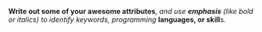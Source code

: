 **Write out some of your awesome attributes**, *and use **emphasis** (like bold or italics) to* _identify keywords, programming_ **languages, or skill**s. 
